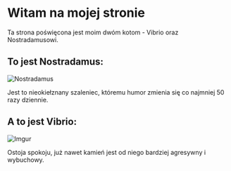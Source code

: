 # Witam na mojej stronie
Ta strona poświęcona jest moim dwóm kotom - Vibrio oraz Nostradamusowi.

## To jest Nostradamus:

![Nostradamus](https://i.imgur.com/rb2zbV2.jpg)

Jest to nieokiełznany szaleniec, któremu humor zmienia się co najmniej 50 razy dziennie.

## A to jest Vibrio:

![Imgur](https://i.imgur.com/92HQZn7.jpg)

Ostoja spokoju, już nawet kamień jest od niego bardziej agresywny i wybuchowy.
